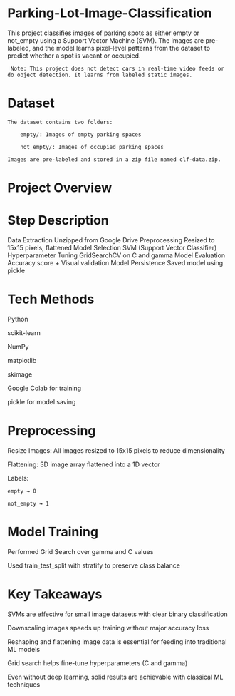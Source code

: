 # Parking-Lot-Image-Classification

This project classifies images of parking spots as either empty or not_empty using a Support Vector Machine (SVM). The images are pre-labeled, and the model learns pixel-level patterns from the dataset to predict whether a spot is vacant or occupied.

     Note: This project does not detect cars in real-time video feeds or do object detection. It learns from labeled static images.

# Dataset 

    The dataset contains two folders:

        empty/: Images of empty parking spaces

        not_empty/: Images of occupied parking spaces

    Images are pre-labeled and stored in a zip file named clf-data.zip.

# Project Overview

# Step	                        Description
Data Extraction	            Unzipped from Google Drive
Preprocessing	              Resized to 15x15 pixels, flattened
Model Selection	            SVM (Support Vector Classifier)
Hyperparameter Tuning	      GridSearchCV on C and gamma
Model Evaluation	          Accuracy score + Visual validation
Model Persistence	          Saved model using pickle

# Tech Methods 

Python

scikit-learn

NumPy

matplotlib

skimage

Google Colab for training

pickle for model saving


# Preprocessing 

Resize Images: All images resized to 15x15 pixels to reduce dimensionality

Flattening: 3D image array flattened into a 1D vector

Labels:

    empty → 0

    not_empty → 1


# Model Training 

Performed Grid Search over gamma and C values

Used train_test_split with stratify to preserve class balance

# Key Takeaways 

SVMs are effective for small image datasets with clear binary classification

Downscaling images speeds up training without major accuracy loss

Reshaping and flattening image data is essential for feeding into traditional ML models

Grid search helps fine-tune hyperparameters (C and gamma)

Even without deep learning, solid results are achievable with classical ML techniques



